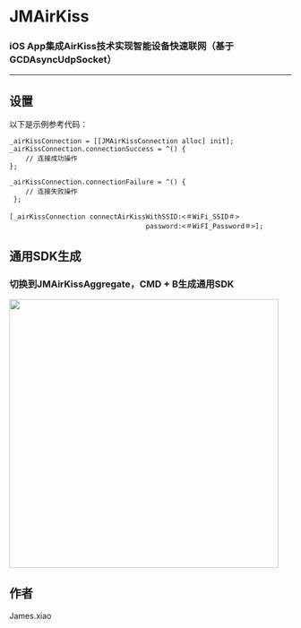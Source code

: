 # JMAirKiss
### iOS App集成AirKiss技术实现智能设备快速联网（基于GCDAsyncUdpSocket）
---

## 设置

以下是示例参考代码：

```OC
_airKissConnection = [[JMAirKissConnection alloc] init];
_airKissConnection.connectionSuccess = ^() {
    // 连接成功操作
};
        
_airKissConnection.connectionFailure = ^() {
    // 连接失败操作
 };

[_airKissConnection connectAirKissWithSSID:<＃WiFi_SSID＃> 
                                  password:<＃WiFI_Password＃>];
```
## 通用SDK生成
### 切换到JMAirKissAggregate，CMD + B生成通用SDK
<img src="https://github.com/James-oc/JMShareSource/raw/master/screenshots/OC/JMAirKiss/Img_Aggregate.png?raw=true" height="480">

## 作者
James.xiao

